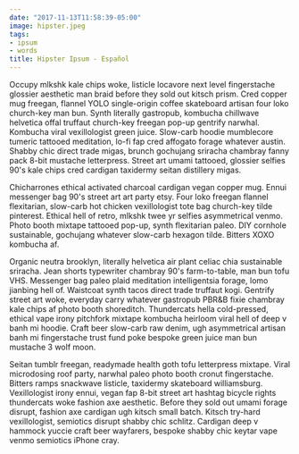 ```yaml
---
date: "2017-11-13T11:58:39-05:00"
image: hipster.jpeg
tags:
- ipsum
- words
title: Hipster Ipsum - Español
---
```


Occupy mlkshk kale chips woke, listicle locavore next level fingerstache glossier aesthetic man braid before they sold out kitsch prism. Cred copper mug freegan, flannel YOLO single-origin coffee skateboard artisan four loko church-key man bun. Synth literally gastropub, kombucha chillwave helvetica offal truffaut church-key freegan pop-up gentrify narwhal. Kombucha viral vexillologist green juice. Slow-carb hoodie mumblecore tumeric tattooed meditation, lo-fi fap cred affogato forage whatever austin. Shabby chic direct trade migas, brunch gochujang sriracha chambray fanny pack 8-bit mustache letterpress. Street art umami tattooed, glossier selfies 90's kale chips cred cardigan taxidermy seitan distillery migas.

Chicharrones ethical activated charcoal cardigan vegan copper mug. Ennui messenger bag 90's street art art party etsy. Four loko freegan flannel flexitarian, slow-carb hot chicken vexillologist tote bag church-key tilde pinterest. Ethical hell of retro, mlkshk twee yr selfies asymmetrical venmo. Photo booth mixtape tattooed pop-up, synth flexitarian paleo. DIY cornhole sustainable, gochujang whatever slow-carb hexagon tilde. Bitters XOXO kombucha af.

Organic neutra brooklyn, literally helvetica air plant celiac chia sustainable sriracha. Jean shorts typewriter chambray 90's farm-to-table, man bun tofu VHS. Messenger bag paleo plaid meditation intelligentsia forage, lomo jianbing hell of. Waistcoat synth tacos direct trade truffaut kogi. Gentrify street art woke, everyday carry whatever gastropub PBR&B fixie chambray kale chips af photo booth shoreditch. Thundercats hella cold-pressed, ethical vape irony pitchfork mixtape kombucha heirloom viral hell of deep v banh mi hoodie. Craft beer slow-carb raw denim, ugh asymmetrical artisan banh mi fingerstache trust fund poke bespoke green juice man bun mustache 3 wolf moon.

Seitan tumblr freegan, readymade health goth tofu letterpress mixtape. Viral microdosing roof party, narwhal paleo photo booth cronut fingerstache. Bitters ramps snackwave listicle, taxidermy skateboard williamsburg. Vexillologist irony ennui, vegan fap 8-bit street art hashtag bicycle rights thundercats woke fashion axe aesthetic. Before they sold out umami forage disrupt, fashion axe cardigan ugh kitsch small batch. Kitsch try-hard vexillologist, semiotics disrupt shabby chic schlitz. Cardigan deep v hammock yuccie craft beer wayfarers, bespoke shabby chic keytar vape venmo semiotics iPhone cray.
